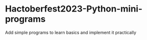 # Hactoberfest2023-Python-mini-programs
Add simple programs to learn basics and implement it practically
